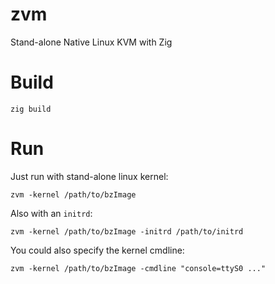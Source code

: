 # zvm
Stand-alone Native Linux KVM with Zig

# Build

```
zig build
```

# Run

Just run with stand-alone linux kernel:

```
zvm -kernel /path/to/bzImage
```

Also with an `initrd`:

```
zvm -kernel /path/to/bzImage -initrd /path/to/initrd
```

You could also specify the kernel cmdline:

```
zvm -kernel /path/to/bzImage -cmdline "console=ttyS0 ..."
```
